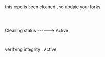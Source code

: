<html>
<body>
<br>
<p>this repo is been cleaned ,   
so update your forks </p>
</br>
<br>

Cleaning status     ------>  Active

</br>
<p>
verifying integrity : Active 
</p>
</body>
</html>
